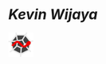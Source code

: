 # *Kevin Wijaya*

<img style="height:50px; width:50px" src="https://raw.githubusercontent.com/spyder-ide/spyder/master/img_src/spyder.png">
